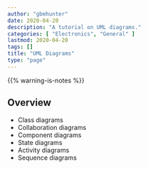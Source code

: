 ```yaml
---
author: "gbmhunter"
date: 2020-04-20
description: "A tutorial on UML diagrams."
categories: [ "Electronics", "General" ]
lastmod: 2020-04-20
tags: []
title: "UML Diagrams"
type: "page"
---
```


{{% warning-is-notes %}}

## Overview

* Class diagrams
* Collaboration diagrams
* Component diagrams
* State diagrams
* Activity diagrams
* Sequence diagrams